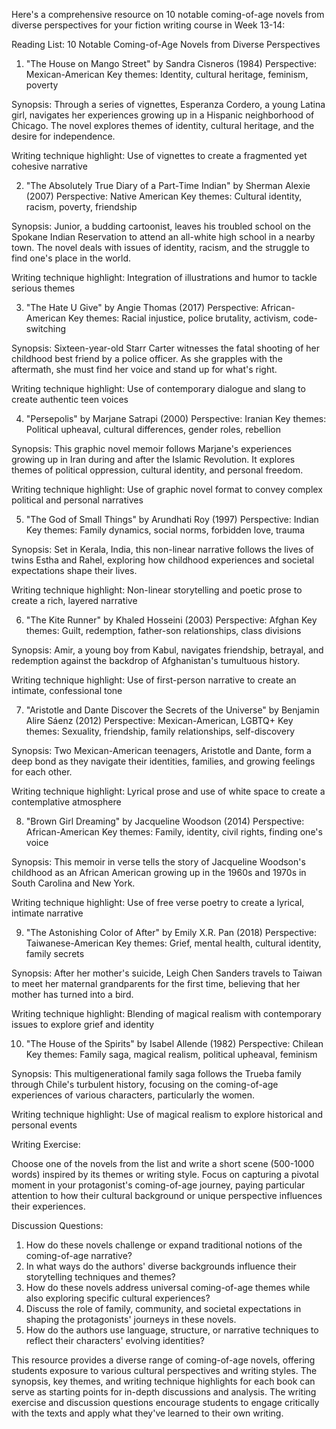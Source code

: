 Here's a comprehensive resource on 10 notable coming-of-age novels from diverse perspectives for your fiction writing course in Week 13-14:

Reading List: 10 Notable Coming-of-Age Novels from Diverse Perspectives

1. "The House on Mango Street" by Sandra Cisneros (1984)
Perspective: Mexican-American
Key themes: Identity, cultural heritage, feminism, poverty

Synopsis: Through a series of vignettes, Esperanza Cordero, a young Latina girl, navigates her experiences growing up in a Hispanic neighborhood of Chicago. The novel explores themes of identity, cultural heritage, and the desire for independence.

Writing technique highlight: Use of vignettes to create a fragmented yet cohesive narrative

2. "The Absolutely True Diary of a Part-Time Indian" by Sherman Alexie (2007)
Perspective: Native American
Key themes: Cultural identity, racism, poverty, friendship

Synopsis: Junior, a budding cartoonist, leaves his troubled school on the Spokane Indian Reservation to attend an all-white high school in a nearby town. The novel deals with issues of identity, racism, and the struggle to find one's place in the world.

Writing technique highlight: Integration of illustrations and humor to tackle serious themes

3. "The Hate U Give" by Angie Thomas (2017)
Perspective: African-American
Key themes: Racial injustice, police brutality, activism, code-switching

Synopsis: Sixteen-year-old Starr Carter witnesses the fatal shooting of her childhood best friend by a police officer. As she grapples with the aftermath, she must find her voice and stand up for what's right.

Writing technique highlight: Use of contemporary dialogue and slang to create authentic teen voices

4. "Persepolis" by Marjane Satrapi (2000)
Perspective: Iranian
Key themes: Political upheaval, cultural differences, gender roles, rebellion

Synopsis: This graphic novel memoir follows Marjane's experiences growing up in Iran during and after the Islamic Revolution. It explores themes of political oppression, cultural identity, and personal freedom.

Writing technique highlight: Use of graphic novel format to convey complex political and personal narratives

5. "The God of Small Things" by Arundhati Roy (1997)
Perspective: Indian
Key themes: Family dynamics, social norms, forbidden love, trauma

Synopsis: Set in Kerala, India, this non-linear narrative follows the lives of twins Estha and Rahel, exploring how childhood experiences and societal expectations shape their lives.

Writing technique highlight: Non-linear storytelling and poetic prose to create a rich, layered narrative

6. "The Kite Runner" by Khaled Hosseini (2003)
Perspective: Afghan
Key themes: Guilt, redemption, father-son relationships, class divisions

Synopsis: Amir, a young boy from Kabul, navigates friendship, betrayal, and redemption against the backdrop of Afghanistan's tumultuous history.

Writing technique highlight: Use of first-person narrative to create an intimate, confessional tone

7. "Aristotle and Dante Discover the Secrets of the Universe" by Benjamin Alire Sáenz (2012)
Perspective: Mexican-American, LGBTQ+
Key themes: Sexuality, friendship, family relationships, self-discovery

Synopsis: Two Mexican-American teenagers, Aristotle and Dante, form a deep bond as they navigate their identities, families, and growing feelings for each other.

Writing technique highlight: Lyrical prose and use of white space to create a contemplative atmosphere

8. "Brown Girl Dreaming" by Jacqueline Woodson (2014)
Perspective: African-American
Key themes: Family, identity, civil rights, finding one's voice

Synopsis: This memoir in verse tells the story of Jacqueline Woodson's childhood as an African American growing up in the 1960s and 1970s in South Carolina and New York.

Writing technique highlight: Use of free verse poetry to create a lyrical, intimate narrative

9. "The Astonishing Color of After" by Emily X.R. Pan (2018)
Perspective: Taiwanese-American
Key themes: Grief, mental health, cultural identity, family secrets

Synopsis: After her mother's suicide, Leigh Chen Sanders travels to Taiwan to meet her maternal grandparents for the first time, believing that her mother has turned into a bird.

Writing technique highlight: Blending of magical realism with contemporary issues to explore grief and identity

10. "The House of the Spirits" by Isabel Allende (1982)
Perspective: Chilean
Key themes: Family saga, magical realism, political upheaval, feminism

Synopsis: This multigenerational family saga follows the Trueba family through Chile's turbulent history, focusing on the coming-of-age experiences of various characters, particularly the women.

Writing technique highlight: Use of magical realism to explore historical and personal events

Writing Exercise:

Choose one of the novels from the list and write a short scene (500-1000 words) inspired by its themes or writing style. Focus on capturing a pivotal moment in your protagonist's coming-of-age journey, paying particular attention to how their cultural background or unique perspective influences their experiences.

Discussion Questions:

1. How do these novels challenge or expand traditional notions of the coming-of-age narrative?
2. In what ways do the authors' diverse backgrounds influence their storytelling techniques and themes?
3. How do these novels address universal coming-of-age themes while also exploring specific cultural experiences?
4. Discuss the role of family, community, and societal expectations in shaping the protagonists' journeys in these novels.
5. How do the authors use language, structure, or narrative techniques to reflect their characters' evolving identities?

This resource provides a diverse range of coming-of-age novels, offering students exposure to various cultural perspectives and writing styles. The synopsis, key themes, and writing technique highlights for each book can serve as starting points for in-depth discussions and analysis. The writing exercise and discussion questions encourage students to engage critically with the texts and apply what they've learned to their own writing.